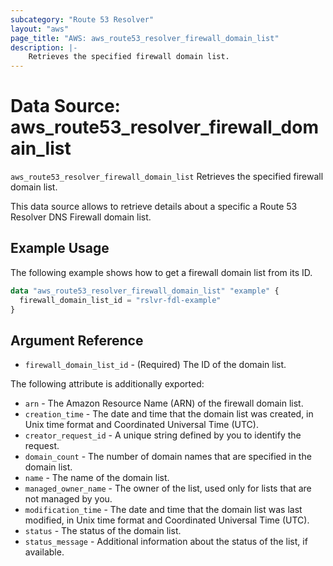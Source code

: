 ```yaml
---
subcategory: "Route 53 Resolver"
layout: "aws"
page_title: "AWS: aws_route53_resolver_firewall_domain_list"
description: |-
    Retrieves the specified firewall domain list.
---
```


# Data Source: aws_route53_resolver_firewall_domain_list

`aws_route53_resolver_firewall_domain_list` Retrieves the specified firewall domain list.

This data source allows to retrieve details about a specific a Route 53 Resolver DNS Firewall domain list.

## Example Usage

The following example shows how to get a firewall domain list from its ID.

```terraform
data "aws_route53_resolver_firewall_domain_list" "example" {
  firewall_domain_list_id = "rslvr-fdl-example"
}
```

## Argument Reference

* `firewall_domain_list_id` - (Required) The ID of the domain list.

The following attribute is additionally exported:

* `arn` - The Amazon Resource Name (ARN) of the firewall domain list.
* `creation_time` - The date and time that the domain list was created, in Unix time format and Coordinated Universal Time (UTC).
* `creator_request_id` - A unique string defined by you to identify the request.
* `domain_count` - The number of domain names that are specified in the domain list.
* `name` - The name of the domain list.
* `managed_owner_name` - The owner of the list, used only for lists that are not managed by you.
* `modification_time` - The date and time that the domain list was last modified, in Unix time format and Coordinated Universal Time (UTC).
* `status` - The status of the domain list.
* `status_message` - Additional information about the status of the list, if available.
